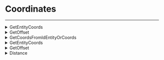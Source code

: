 # Coordinates
---
<details><summary markdown="span">
GetEntityCoords</summary>

---

#### Get the coordinates from an entity as vector4, including heading.

##### `Client`
##### Lib.GetEntityCoords(entity)

#### Parameters
- **entity**: number - The entity to get the coordinates from
#### Return
- **return**: vector4 coordinates - The coordinates of the entity
#### Example
```lua
local coords = Client.GetEntityCoords(Cache.ped)

```

---
</details>

<details><summary markdown="span">
GetOffset</summary>

---

#### Get the offset from an entity

##### `Client`
##### Lib.GetOffset(coords, offset)

#### Parameters
- **coords**: vector4 | vector4 - The coordinates to get the offset from
- **offset**: vector3 - The offset to get from the coordinates
#### Return
- **return**: vector4 coordinates - The coordinates of the entity
#### Example
```lua
local coords = Client.GetOffset(Cache.ped, vector3(1.5, 2.5, 3.5))

```

---
</details>

<details><summary markdown="span">
GetCoordsFromIdEntityOrCoords</summary>

---

#### Get the vector 3 coords of player id or entity handle

##### `Server`
##### Lib.GetCoordsFromIdEntityOrCoords(idEntityOrCoords)

#### Parameters
- **idEntityOrCoords**: number | vector3 | vector4 - The player id or entity handle or coords
#### Return
- **return**: vector3 - The coords of the player id or entity handle

---
</details>

<details><summary markdown="span">
GetEntityCoords</summary>

---

#### Get the vector4 coords of entity handle

##### `Server`
##### Lib.GetEntityCoords(entity)

#### Parameters
- **entity**: number | vector3 | vector4 - The entity handle
#### Return
- **return**: vector3 - The coordinates of the entity

---
</details>

<details><summary markdown="span">
GetOffset</summary>

---

#### Get the offset from an entity

##### `Server`
##### Lib.GetOffset(coords, offset)

#### Parameters
- **coords**: vector3 | vector4 - The coordinates to get the offset from
- **offset**: vector3 - The offset to get from the coordinates
#### Return
- **return**: vector4 - The coordinates of the entity

---
</details>

<details><summary markdown="span">
Distance</summary>

---

#### Function to get the disctance between 2 coords. If a number is passed, we will assume this is an ID or an entity. We will then get the coords of the entity. ID only works on server.

##### `Shared`
##### Lib.Distance(coords1, coords2)

#### Parameters
- **coords1**: vector3 | vector4 | number - The first coords / entity / id
- **coords2**: vector3 | vector4 | number - The second coords / entity / id
#### Return
- **return**: number? distance - The distance between the 2 coords

---
</details>

